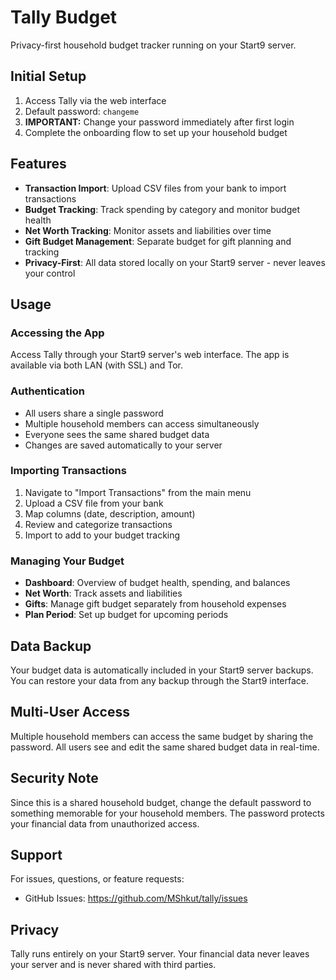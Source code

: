 # Tally Budget

Privacy-first household budget tracker running on your Start9 server.

## Initial Setup

1. Access Tally via the web interface
2. Default password: `changeme`
3. **IMPORTANT:** Change your password immediately after first login
4. Complete the onboarding flow to set up your household budget

## Features

- **Transaction Import**: Upload CSV files from your bank to import transactions
- **Budget Tracking**: Track spending by category and monitor budget health
- **Net Worth Tracking**: Monitor assets and liabilities over time
- **Gift Budget Management**: Separate budget for gift planning and tracking
- **Privacy-First**: All data stored locally on your Start9 server - never leaves your control

## Usage

### Accessing the App

Access Tally through your Start9 server's web interface. The app is available via both LAN (with SSL) and Tor.

### Authentication

- All users share a single password
- Multiple household members can access simultaneously
- Everyone sees the same shared budget data
- Changes are saved automatically to your server

### Importing Transactions

1. Navigate to "Import Transactions" from the main menu
2. Upload a CSV file from your bank
3. Map columns (date, description, amount)
4. Review and categorize transactions
5. Import to add to your budget tracking

### Managing Your Budget

- **Dashboard**: Overview of budget health, spending, and balances
- **Net Worth**: Track assets and liabilities
- **Gifts**: Manage gift budget separately from household expenses
- **Plan Period**: Set up budget for upcoming periods

## Data Backup

Your budget data is automatically included in your Start9 server backups. You can restore your data from any backup through the Start9 interface.

## Multi-User Access

Multiple household members can access the same budget by sharing the password. All users see and edit the same shared budget data in real-time.

## Security Note

Since this is a shared household budget, change the default password to something memorable for your household members. The password protects your financial data from unauthorized access.

## Support

For issues, questions, or feature requests:
- GitHub Issues: https://github.com/MShkut/tally/issues

## Privacy

Tally runs entirely on your Start9 server. Your financial data never leaves your server and is never shared with third parties.
